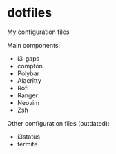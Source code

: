 # dotfiles
My configuration files

Main components:
 - i3-gaps
 - compton
 - Polybar
 - Alacritty
 - Rofi
 - Ranger
 - Neovim
 - Zsh
 
 Other configuration files (outdated):
  - i3status
  - termite
